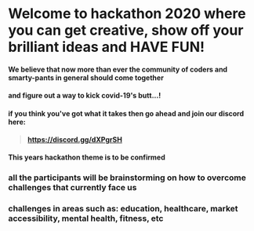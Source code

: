 # Welcome to hackathon 2020 where you can get creative, show off your brilliant ideas and HAVE FUN!

#### We believe that now more than ever the community of coders and smarty-pants in general should come together 
#### and figure out a way to kick covid-19's butt...! 
#### if you think you've got what it takes then go ahead and join our discord here:
> **https://discord.gg/dXPgrSH**

####  This years hackathon theme is **to be confirmed** 
### all the participants will be brainstorming on how to overcome challenges that currently face us
### challenges in areas such as: education, healthcare, market accessibility, mental health, fitness, etc


